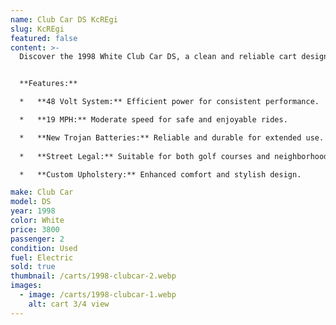 ```yaml
---
name: Club Car DS KcREgi
slug: KcREgi
featured: false
content: >-
  Discover the 1998 White Club Car DS, a clean and reliable cart designed for both golf courses and street use. With custom upholstery and a robust 48-volt system, this cart offers a smooth ride at speeds up to 19 mph.


  **Features:**

  *   **48 Volt System:** Efficient power for consistent performance.

  *   **19 MPH:** Moderate speed for safe and enjoyable rides.

  *   **New Trojan Batteries:** Reliable and durable for extended use.
  
  *   **Street Legal:** Suitable for both golf courses and neighborhood streets.

  *   **Custom Upholstery:** Enhanced comfort and stylish design.

make: Club Car
model: DS
year: 1998
color: White
price: 3800
passenger: 2
condition: Used
fuel: Electric
sold: true
thumbnail: /carts/1998-clubcar-2.webp
images:
  - image: /carts/1998-clubcar-1.webp
    alt: cart 3/4 view
---
```

